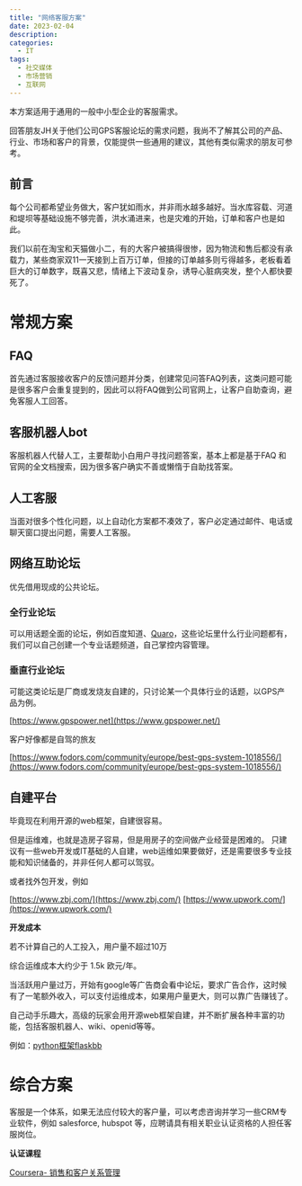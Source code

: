 ```yaml
---
title: "网络客服方案"
date: 2023-02-04
description: 
categories:
  - IT
tags:
  - 社交媒体
  - 市场营销
  - 互联网
---
```


本方案适用于通用的一般中小型企业的客服需求。

回答朋友JH关于他们公司GPS客服论坛的需求问题，我尚不了解其公司的产品、行业、市场和客户的背景，仅能提供一些通用的建议，其他有类似需求的朋友可参考。

## 前言

每个公司都希望业务做大，客户犹如雨水，并非雨水越多越好。当水库容载、河道和堤坝等基础设施不够完善，洪水涌进来，也是灾难的开始，订单和客户也是如此。

我们以前在淘宝和天猫做小二，有的大客户被搞得很惨，因为物流和售后都没有承载力，某些商家双11一天接到上百万订单，但接的订单越多则亏得越多，老板看着巨大的订单数字，既喜又悲，情绪上下波动复杂，诱导心脏病突发，整个人都快要死了。


# 常规方案

## FAQ

首先通过客服接收客户的反馈问题并分类，创建常见问答FAQ列表，这类问题可能是很多客户会重复提到的，因此可以将FAQ做到公司官网上，让客户自助查询，避免客服人工回答。

## 客服机器人bot

客服机器人代替人工，主要帮助小白用户寻找问题答案，基本上都是基于FAQ 和官网的全文档搜索，因为很多客户确实不善或懒惰于自助找答案。

## 人工客服

当面对很多个性化问题，以上自动化方案都不凑效了，客户必定通过邮件、电话或聊天窗口提出问题，需要人工客服。

## 网络互助论坛

优先借用现成的公共论坛。

### 全行业论坛

可以用话题全面的论坛，例如百度知道、[Quaro](https://de.quora.com/)，这些论坛里什么行业问题都有，我们可以自己创建一个专业话题频道，自己掌控内容管理。

### 垂直行业论坛

可能这类论坛是厂商或发烧友自建的，只讨论某一个具体行业的话题，以GPS产品为例。

[https://www.gpspower.net](https://www.gpspower.net/)

客户好像都是自驾的旅友

[https://www.fodors.com/community/europe/best-gps-system-1018556/](https://www.fodors.com/community/europe/best-gps-system-1018556/)

## 自建平台

毕竟现在利用开源的web框架，自建很容易。

但是运维难，也就是造房子容易，但是用房子的空间做产业经营是困难的。
只建议有一些web开发或IT基础的人自建，web运维如果要做好，还是需要很多专业技能和知识储备的，并非任何人都可以驾驭。

或者找外包开发，例如

[https://www.zbj.com/](https://www.zbj.com/)
[https://www.upwork.com/](https://www.upwork.com/)

**开发成本**

若不计算自己的人工投入，用户量不超过10万

综合运维成本大约少于 1.5k 欧元/年。

当活跃用户量过万，开始有google等广告商会看中论坛，要求广告合作，这时候有了一笔额外收入，可以支付运维成本，如果用户量更大，则可以靠广告赚钱了。

自己动手乐趣大，高级的玩家会用开源web框架自建，并不断扩展各种丰富的功能，包括客服机器人、wiki、openid等等。

例如：[python框架flaskbb](https://flaskbb.org/)

# 综合方案

客服是一个体系，如果无法应付较大的客户量，可以考虑咨询并学习一些CRM专业软件，例如 salesforce, hubspot 等，应聘请具有相关职业认证资格的人担任客服岗位。

**认证课程** 

[Coursera- 销售和客户关系管理](https://www.coursera.org/learn/sales-and-crm-overview)

